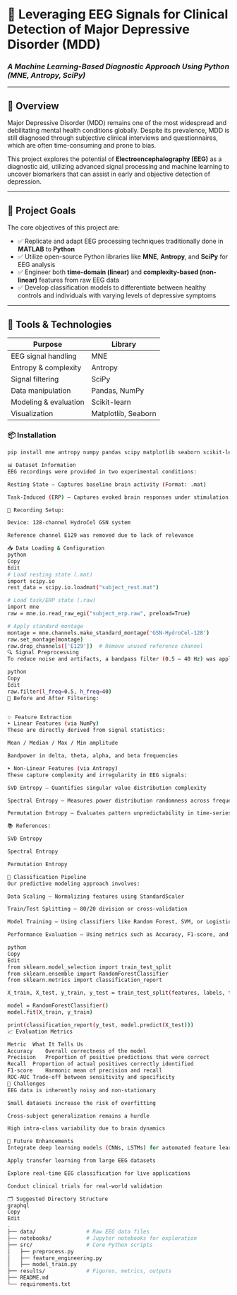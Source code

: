 # 🧠 Leveraging EEG Signals for Clinical Detection of Major Depressive Disorder (MDD)
### *A Machine Learning-Based Diagnostic Approach Using Python (MNE, Antropy, SciPy)*

---

## 📝 Overview

Major Depressive Disorder (MDD) remains one of the most widespread and debilitating mental health conditions globally. Despite its prevalence, MDD is still diagnosed through subjective clinical interviews and questionnaires, which are often time-consuming and prone to bias.

This project explores the potential of **Electroencephalography (EEG)** as a diagnostic aid, utilizing advanced signal processing and machine learning to uncover biomarkers that can assist in early and objective detection of depression.

---

## 🎯 Project Goals

The core objectives of this project are:

- ✅ Replicate and adapt EEG processing techniques traditionally done in **MATLAB** to **Python**
- ✅ Utilize open-source Python libraries like **MNE**, **Antropy**, and **SciPy** for EEG analysis
- ✅ Engineer both **time-domain (linear)** and **complexity-based (non-linear)** features from raw EEG data
- ✅ Develop classification models to differentiate between healthy controls and individuals with varying levels of depressive symptoms

---

## 🔧 Tools & Technologies

| Purpose                 | Library        |
|-------------------------|----------------|
| EEG signal handling     | MNE            |
| Entropy & complexity    | Antropy        |
| Signal filtering        | SciPy          |
| Data manipulation       | Pandas, NumPy  |
| Modeling & evaluation   | Scikit-learn   |
| Visualization           | Matplotlib, Seaborn |

### 📦 Installation

```bash
pip install mne antropy numpy pandas scipy matplotlib seaborn scikit-learn

📊 Dataset Information
EEG recordings were provided in two experimental conditions:

Resting State — Captures baseline brain activity (Format: .mat)

Task-Induced (ERP) — Captures evoked brain responses under stimulation (Format: .raw)

🧪 Recording Setup:

Device: 128-channel HydroCel GSN system

Reference channel E129 was removed due to lack of relevance

📥 Data Loading & Configuration
python
Copy
Edit
# Load resting state (.mat)
import scipy.io
rest_data = scipy.io.loadmat("subject_rest.mat")

# Load task/ERP state (.raw)
import mne
raw = mne.io.read_raw_egi("subject_erp.raw", preload=True)

# Apply standard montage
montage = mne.channels.make_standard_montage('GSN-HydroCel-128')
raw.set_montage(montage)
raw.drop_channels(['E129'])  # Remove unused reference channel
🔍 Signal Preprocessing
To reduce noise and artifacts, a bandpass filter (0.5 – 40 Hz) was applied using a Hamming window. Frequencies beyond this range often include muscular or ocular disturbances.

python
Copy
Edit
raw.filter(l_freq=0.5, h_freq=40)
🧾 Before and After Filtering:


✨ Feature Extraction
➤ Linear Features (via NumPy)
These are directly derived from signal statistics:

Mean / Median / Max / Min amplitude

Bandpower in delta, theta, alpha, and beta frequencies

➤ Non-Linear Features (via Antropy)
These capture complexity and irregularity in EEG signals:

SVD Entropy – Quantifies singular value distribution complexity

Spectral Entropy – Measures power distribution randomness across frequencies

Permutation Entropy – Evaluates pattern unpredictability in time-series

📚 References:

SVD Entropy

Spectral Entropy

Permutation Entropy

🧠 Classification Pipeline
Our predictive modeling approach involves:

Data Scaling – Normalizing features using StandardScaler

Train/Test Splitting – 80/20 division or cross-validation

Model Training – Using classifiers like Random Forest, SVM, or Logistic Regression

Performance Evaluation – Using metrics such as Accuracy, F1-score, and AUC

python
Copy
Edit
from sklearn.model_selection import train_test_split
from sklearn.ensemble import RandomForestClassifier
from sklearn.metrics import classification_report

X_train, X_test, y_train, y_test = train_test_split(features, labels, test_size=0.2)

model = RandomForestClassifier()
model.fit(X_train, y_train)

print(classification_report(y_test, model.predict(X_test)))
📈 Evaluation Metrics

Metric	What It Tells Us
Accuracy	Overall correctness of the model
Precision	Proportion of positive predictions that were correct
Recall	Proportion of actual positives correctly identified
F1-score	Harmonic mean of precision and recall
ROC-AUC	Trade-off between sensitivity and specificity
🚧 Challenges
EEG data is inherently noisy and non-stationary

Small datasets increase the risk of overfitting

Cross-subject generalization remains a hurdle

High intra-class variability due to brain dynamics

🚀 Future Enhancements
Integrate deep learning models (CNNs, LSTMs) for automated feature learning

Apply transfer learning from large EEG datasets

Explore real-time EEG classification for live applications

Conduct clinical trials for real-world validation

🗂 Suggested Directory Structure
graphql
Copy
Edit
.
├── data/                # Raw EEG data files
├── notebooks/           # Jupyter notebooks for exploration
├── src/                 # Core Python scripts
│   ├── preprocess.py
│   ├── feature_engineering.py
│   ├── model_train.py
├── results/             # Figures, metrics, outputs
├── README.md
└── requirements.txt
